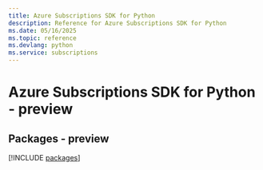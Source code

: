 ```yaml
---
title: Azure Subscriptions SDK for Python
description: Reference for Azure Subscriptions SDK for Python
ms.date: 05/16/2025
ms.topic: reference
ms.devlang: python
ms.service: subscriptions
---
```

# Azure Subscriptions SDK for Python - preview
## Packages - preview
[!INCLUDE [packages](subscriptions-index.md)]